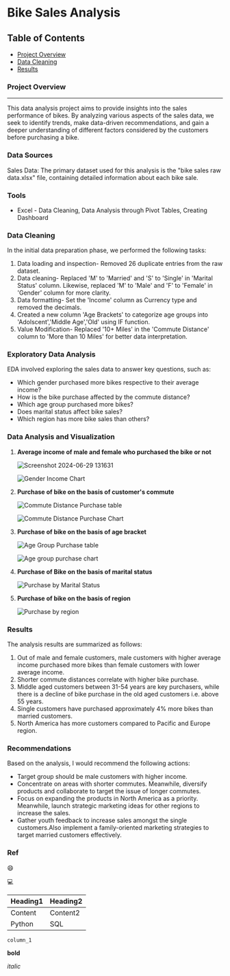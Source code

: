 # Bike Sales Analysis

## Table of Contents

- [Project Overview](#project-overview)
- [Data Cleaning](#data-cleaning)
- [Results](#results)

### Project Overview
---

This data analysis project aims to provide insights into the sales performance of bikes. By analyzing various aspects of the sales data, we seek to identify trends, make data-driven recommendations, and gain a deeper understanding of different factors considered by the customers before purchasing a bike.


### Data Sources

Sales Data: The primary dataset used for this analysis is the "bike sales raw data.xlsx" file, containing detailed information about each bike sale.

### Tools

- Excel - Data Cleaning, Data Analysis through Pivot Tables, Creating Dashboard

### Data Cleaning

In the initial data preparation phase, we performed the following tasks:
1. Data loading and inspection- Removed 26 duplicate entries from the raw dataset.
2. Data cleaning- Replaced 'M' to 'Married' and 'S' to 'Single' in 'Marital Status' column. Likewise, replaced 'M' to 'Male' and 'F' to 'Female' in 'Gender' column for more clarity.
3. Data formatting- Set the 'Income' column as Currency type and removed the decimals.
4. Created a new column 'Age Brackets' to categorize age groups into 'Adolscent','Middle Age','Old' using IF function.
5. Value Modification- Replaced '10+ Miles' in the 'Commute Distance' column to 'More than 10 Miles' for better data interpretation.

### Exploratory Data Analysis

EDA involved exploring the sales data to answer key questions, such as:

- Which gender purchased more bikes respective to their average income?
- How is the bike purchase affected by the commute distance?
- Which age group purchased more bikes?
- Does marital status affect bike sales?
- Which region has more bike sales than others?

### Data Analysis and Visualization

1. **Average income of male and female who purchased the bike or not**
   
    ![Screenshot 2024-06-29 131631](https://github.com/aditi-tiwary/Bikes-Sales-Analysis/assets/149948622/5baef732-ac7b-45bc-af39-25a553fd608f)

   ![Gender   Income Chart](https://github.com/aditi-tiwary/Bikes-Sales-Analysis/assets/149948622/acec54b1-056e-4589-b46b-671aedfc5edf)


2. **Purchase of bike on the basis of customer's commute**

   ![Commute Distance   Purchase table](https://github.com/aditi-tiwary/Bikes-Sales-Analysis/assets/149948622/b30fbea7-33e0-4520-b68c-0b9693c851a6)

   ![Commute Distance   Purchase Chart](https://github.com/aditi-tiwary/Bikes-Sales-Analysis/assets/149948622/4bb5bc02-824e-4b93-93a1-0f8c934fc356)


3. **Purchase of bike on the basis of age bracket**

   ![Age Group   Purchase table](https://github.com/aditi-tiwary/Bikes-Sales-Analysis/assets/149948622/d7b5ac34-54a4-44e5-9f12-926aa95779e7)

   ![Age group   purchase chart](https://github.com/aditi-tiwary/Bikes-Sales-Analysis/assets/149948622/b06a4822-8b34-46bc-845e-484d1c0342c1)


4. **Purchase of Bike on the basis of marital status**

   ![Purchase by Marital Status](https://github.com/aditi-tiwary/Bikes-Sales-Analysis/assets/149948622/1adc057e-c724-471a-91ed-a110f308d947)


5. **Purchase of bike on the basis of region**

   ![Purchase by region](https://github.com/aditi-tiwary/Bikes-Sales-Analysis/assets/149948622/3fd40a09-1f75-4950-9446-f98811d67b17)



### Results

The analysis results are summarized as follows:
1. Out of male and female customers, male customers with higher average income purchased more bikes than female customers with lower average income.
2. Shorter commute distances correlate with higher bike purchase.
3. Middle aged customers between 31-54 years are key purchasers, while there is a decline of bike purchase in the old aged customers i.e. above 55 years.
4. Single customers have purchased approximately 4% more bikes than married customers.
5. North America has more customers compared to Pacific and Europe region.



### Recommendations

Based on the analysis, I would recommend the following actions:
- Target group should be male customers with higher income.
- Concentrate on areas with shorter commutes. Meanwhile, diversify products and collaborate to target the issue of longer commutes. 
- Focus on expanding the products in North America as a priority. Meanwhile, launch strategic marketing ideas for other regions to increase the sales.
- Gather youth feedback to increase sales amongst the single customers.Also implement a family-oriented marketing strategies to target married customers effectively.


  
### Ref

😄

💻

|Heading1|Heading2|
|--------|--------|
|Content|Content2|
|Python|SQL|

`column_1`

**bold**

*italic*
